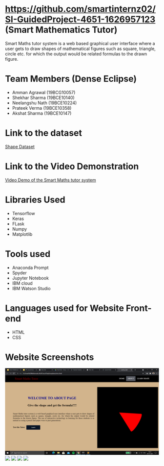 # https://github.com/smartinternz02/SI-GuidedProject-4651-1626957123 (Smart Mathematics Tutor)
Smart Maths tutor system is a web based graphical user interface where a user gets to draw shapes of mathematical figures such as square, triangle, circle etc. for which the output would be related formulas to the drawn figure.

#  Team Members (Dense Eclipse)
* Amman Agrawal (19BCG10057)
* Shekhar Sharma  (19BCE10140)
* Neelangshu Nath  (19BCE10224)
* Prateek Verma    (19BCE10358)
* Akshat Sharma    (19BCE10147) 

# Link to the dataset
[Shape Dataset](https://drive.google.com/drive/folders/14jcMHIpiVP8-Dxfm7YmpbbjtDvvGiWeB?usp=sharing)

# Link to the Video Demonstration
[Video Demo of the Smart Maths tutor system](https://drive.google.com/drive/folders/1rDNApqo04V0BIaFERYOOImm6VMU34FHp?usp=sharing)

# Libraries Used
* Tensorflow
* Keras
* FLask
* Numpy
* Matplotlib

# Tools used
* Anaconda Prompt
* Spyder
* Jupyter Notebook
* IBM cloud
* IBM Watson Studio

# Languages used for Website Front-end
* HTML
* CSS

# Website Screenshots
![](https://github.com/smartinternz02/SI-GuidedProject-4651-1626957123/blob/master/Project%20Screenshots/2021-07-29%20(1).png)
![](Screenshots/SS2.png)
![](Screenshots/SS3.png)
![](Screenshots/SS4.png)
![](Screenshots/SS5.png)
